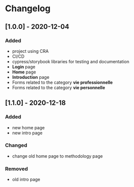 # Changelog


## [1.0.0] - 2020-12-04
### Added
- project using CRA
- CI/CD
- cypress/storybook libraries for testing and documentation  
- **Login** page
- **Home** page
- **Introduction** page
- Forms related to the category **vie professionnelle** 
- Forms related to the category **vie personnelle** 

## [1.1.0] - 2020-12-18
### Added
- new home page
- new intro page
### Changed
- change old home page to methodology page
### Removed
- old intro page